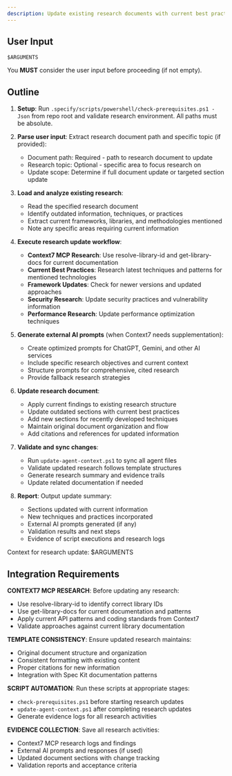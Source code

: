 ```yaml
---
description: Update existing research documents with current best practices, techniques, and information using Context7 MCP and comprehensive research capabilities.
---
```


## User Input

```text
$ARGUMENTS
```

You **MUST** consider the user input before proceeding (if not empty).

## Outline

1. **Setup**: Run `.specify/scripts/powershell/check-prerequisites.ps1 -Json` from repo root and validate research environment. All paths must be absolute.

2. **Parse user input**: Extract research document path and specific topic (if provided):
   - Document path: Required - path to research document to update
   - Research topic: Optional - specific area to focus research on
   - Update scope: Determine if full document update or targeted section update

3. **Load and analyze existing research**:
   - Read the specified research document
   - Identify outdated information, techniques, or practices
   - Extract current frameworks, libraries, and methodologies mentioned
   - Note any specific areas requiring current information

4. **Execute research update workflow**:
   - **Context7 MCP Research**: Use resolve-library-id and get-library-docs for current documentation
   - **Current Best Practices**: Research latest techniques and patterns for mentioned technologies
   - **Framework Updates**: Check for newer versions and updated approaches
   - **Security Research**: Update security practices and vulnerability information
   - **Performance Research**: Update performance optimization techniques

5. **Generate external AI prompts** (when Context7 needs supplementation):
   - Create optimized prompts for ChatGPT, Gemini, and other AI services
   - Include specific research objectives and current context
   - Structure prompts for comprehensive, cited research
   - Provide fallback research strategies

6. **Update research document**:
   - Apply current findings to existing research structure
   - Update outdated sections with current best practices
   - Add new sections for recently developed techniques
   - Maintain original document organization and flow
   - Add citations and references for updated information

7. **Validate and sync changes**:
   - Run `update-agent-context.ps1` to sync all agent files
   - Validate updated research follows template structures
   - Generate research summary and evidence trails
   - Update related documentation if needed

8. **Report**: Output update summary:
   - Sections updated with current information
   - New techniques and practices incorporated
   - External AI prompts generated (if any)
   - Validation results and next steps
   - Evidence of script executions and research logs

Context for research update: $ARGUMENTS

## Integration Requirements

**CONTEXT7 MCP RESEARCH**: Before updating any research:
- Use resolve-library-id to identify correct library IDs
- Use get-library-docs for current documentation and patterns
- Apply current API patterns and coding standards from Context7
- Validate approaches against current library documentation

**TEMPLATE CONSISTENCY**: Ensure updated research maintains:
- Original document structure and organization
- Consistent formatting with existing content
- Proper citations for new information
- Integration with Spec Kit documentation patterns

**SCRIPT AUTOMATION**: Run these scripts at appropriate stages:
- `check-prerequisites.ps1` before starting research updates
- `update-agent-context.ps1` after completing research updates
- Generate evidence logs for all research activities

**EVIDENCE COLLECTION**: Save all research activities:
- Context7 MCP research logs and findings
- External AI prompts and responses (if used)
- Updated document sections with change tracking
- Validation reports and acceptance criteria